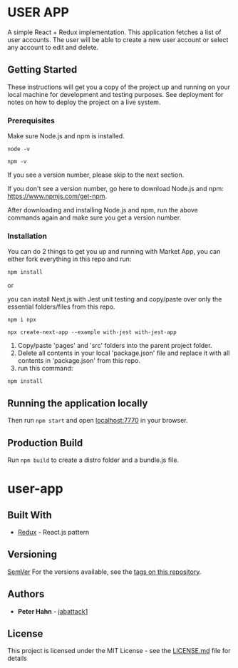 
# USER APP

A simple React + Redux implementation. This application fetches a list of user accounts. The user will be able to create a new user account or select any account to edit and delete. 

## Getting Started

These instructions will get you a copy of the project up and running on your local machine for development and testing purposes. See deployment for notes on how to deploy the project on a live system.

### Prerequisites

Make sure Node.js and npm is installed.

```
node -v
```
```
npm -v
```
If you see a version number, please skip to the next section.

If you don't see a version number, go here to download Node.js and npm:
https://www.npmjs.com/get-npm.

After downloading and installing Node.js and npm, run the above commands again and make sure you get a version number.

### Installation

You can do 2 things to get you up and running with Market App, you can either fork everything in this repo and run:

```
npm install
```
or

you can install Next.js with Jest unit testing and copy/paste over only the essential folders/files from this repo.

```
npm i npx
```
```
npx create-next-app --example with-jest with-jest-app
```
1. Copy/paste 'pages' and 'src' folders into the parent project folder.
2. Delete all contents in your local 'package.json' file and replace it with all contents in 'package.json' from this repo.
3. run this command:

```
npm install
```

## Running the application locally

Then run `npm start` and open <localhost:7770> in your browser.

## Production Build

Run `npm build` to create a distro folder and a bundle.js file.
# user-app


## Built With

* [Redux](https://redux.js.org/) - React.js pattern


## Versioning

[SemVer](http://semver.org/)
For the versions available, see the [tags on this repository](https://github.com/jabattack1/user-app/releases). 

## Authors

* **Peter Hahn** - [jabattack1](https://github.com/jabattack1)

## License

This project is licensed under the MIT License - see the [LICENSE.md](LICENSE.md) file for details



